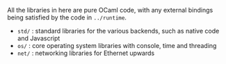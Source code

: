 All the libraries in here are pure OCaml code, with any external bindings being satisfied by the code in `../runtime`.

* `std/` : standard libraries for the various backends, such as native code and Javascript
* `os/` : core operating system libraries with console, time and threading
* `net/` : networking libraries for Ethernet upwards
